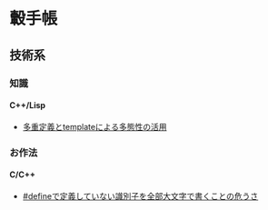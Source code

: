 # 轂手帳

## 技術系

### 知識

#### C++/Lisp

- [多重定義とtemplateによる多態性の活用](contents/AC935E3D-52EA-4B38-9081-399C6CEF1F6F.md)

### お作法

#### C/C++

- [#defineで定義していない識別子を全部大文字で書くことの危うさ](contents/82982609-0B21-4766-B2DC-D7F747582C23.md)